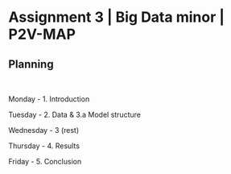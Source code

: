 # Assignment 3 | Big Data minor | P2V-MAP

## Planning 
<br>

Monday - 1. Introduction

Tuesday - 2. Data & 3.a Model structure

Wednesday - 3 (rest)

Thursday - 4. Results

Friday - 5. Conclusion
